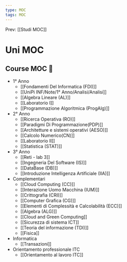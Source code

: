 ```yaml
---
type: MOC 
tags: MOC 
---
```


Prev: [[Studi MOC]]

# Uni MOC

## Course MOC  📒
- 1° Anno
	- [[Fondamenti Del Informatica (FDI)]]
	- [[UniPi INF/Note/1° Anno/Analisi/Analisi]]
	- [[Algebra Lineare (AL)]]
	- [[Laboratorio I]]
	- [[Programmazione Algoritmica (ProgAlg)]]
- 2° Anno
	- [[Ricerca Operativa (RO)]]
	- [[Paradigmi Di Programmazione(PDP)]]
	- [[Architetture e sistemi operativi (AESO)]]
	- [[Calcolo Numerico(CN)]]
	- [[Laboratorio II]]
	- [[Statistica (STAT)]]
- 3° Anno
	- [[Reti - lab 3]]
	- [[Ingegneria Del Software (IS)]]
	- [[DataBase (DB)]]
	- [[Introduzione Intelligenza Artificiale (IIA)]]
- Complementari
	- [[Cloud Computing (CC)]]
	- [[Interazione Uomo Macchina (IUM)]]
	- [[Crittografia (CRI)]]
	- [[Computer Grafica (CG)]]
	- [[Elementi di Complessità e Calcolabilità (ECC)]]
	- [[Algebra (ALG)]]
	- [[Cloud and Green Computing]]
	- [[Sicurezza di sistema ICT]]
	- [[Teoria del informazione (TDI)]]
	- [[Fisica]]
- Informatica
	- [[Transazioni]]
- Orientamento professionale ITC
	- [[Orientamento al lavoro ITC]]
